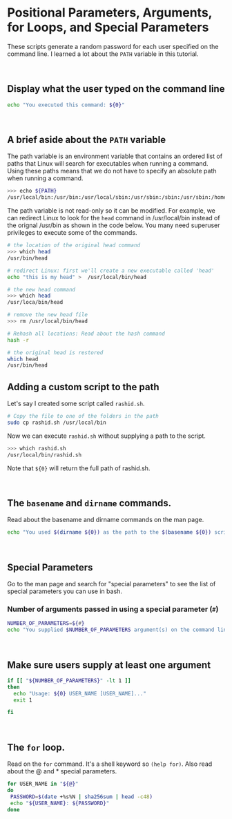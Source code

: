 # Positional Parameters, Arguments, for Loops, and Special Parameters

These scripts generate a random password for each user specified on the command line. I learned a lot about the ```PATH``` variable in this tutorial.


<br/>

## Display what the user typed on the command line
```bash
echo "You executed this command: ${0}"
```

<br/>

## A brief aside about the ```PATH``` variable
The path variable is an environment variable that contains an ordered list of paths that Linux will search for executables when running a command. Using these paths means that we do not have to specify an absolute path when running a command.
```bash
>>> echo ${PATH}
/usr/local/bin:/usr/bin:/usr/local/sbin:/usr/sbin:/sbin:/usr/sbin:/home/vagrant/bin
```

The path variable is not read-only so it can be modified. For example, we can redirect Linux to look for the ```head``` command in /usr/local/bin instead of the orignal /usr/bin as shown in the code below. You many need superuser privileges to execute some of the commands.

```bash
# the location of the original head command
>>> which head
/usr/bin/head

# redirect Linux: first we'll create a new executable called 'head'
echo "this is my head" >  /usr/local/bin/head

# the new head command
>>> which head
/usr/loca/bin/head

# remove the new head file
>>> rm /usr/local/bin/head

# Rehash all locations: Read about the hash command
hash -r

# the original head is restored
which head 
/usr/bin/head

```

## Adding a custom script to the path
Let's say I created some script called ```rashid.sh```.

```bash
# Copy the file to one of the folders in the path
sudo cp rashid.sh /usr/local/bin

```

Now we can execute ```rashid.sh``` without supplying a path to the script.
```bash
>>> which rashid.sh
/usr/local/bin/rashid.sh
```

Note that ```${0}``` will return the full path of rashid.sh.


<br/>

## The ```basename``` and ```dirname```  commands.
Read about the basename and dirname commands on the man page. 
```bash
echo "You used $(dirname ${0}) as the path to the $(basename ${0}) script."
```


<br/>

## Special Parameters
Go to the man page and search for "special parameters" to see the list of special parameters you can use in bash.

### Number of arguments passed in using a special parameter (```#```)
```bash
NUMBER_OF_PARAMETERS=${#}
echo "You supplied $NUMBER_OF_PARAMETERS argument(s) on the command line."
```

<br/>

## Make sure users supply at least one argument
```bash
if [[ "${NUMBER_OF_PARAMETERS}" -lt 1 ]]
then
  echo "Usage: ${0} USER_NAME [USER_NAME]..."
  exit 1

fi
```

<br/>

## The ```for``` loop.
Read on the ```for``` command. It's a shell keyword so ```(help for)```. Also read about the @ and * special parameters.
```bash
for USER_NAME in "${@}"
do
 PASSWORD=$(date +%s%N | sha256sum | head -c48)
 echo "${USER_NAME}: ${PASSWORD}"
done
```


